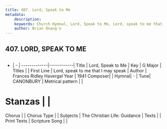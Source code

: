 ```yaml
---
title: 407. Lord, Speak to Me
metadata:
    description: 
    keywords: Church Hymnal, Lord, Speak to Me, Lord, speak to me that I may speak, 
    author: Brian Onang'o
---
```



## 407. LORD, SPEAK TO ME

```txt

```

- |   -  |
-------------|------------|
Title | Lord, Speak to Me |
Key | G Major |
Titles |  |
First Line | Lord, speak to me that I may speak |
Author | Frances Ridley Havergal
Year | 1941
Composer|  |
Hymnal|  - |
Tune| CANONBURY |
Metrical pattern | |
# Stanzas |  |
Chorus |  |
Chorus Type |  |
Subjects | The Christian Life: Guidance |
Texts |  |
Print Texts | 
Scripture Song |  |
  
